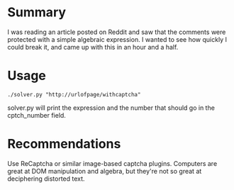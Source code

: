 Summary
=======

I was reading an article posted on Reddit and saw that the comments were protected with a simple algebraic expression. I wanted to see how quickly I could break it, and came up with this in an hour and a half.

Usage
=====

    ./solver.py "http://urlofpage/withcaptcha"

solver.py will print the expression and the number that should go in the cptch_number field.

Recommendations
===============

Use ReCaptcha or similar image-based captcha plugins. Computers are great at DOM manipulation and algebra, but they're not so great at deciphering distorted text.